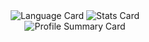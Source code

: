 <div align="center">
  <img src="http://github-profile-summary-cards.vercel.app/api/cards/repos-per-language?username=bouza1&theme=city_lights" alt="Language Card">
  <img src="http://github-profile-summary-cards.vercel.app/api/cards/stats?username=bouza1&theme=algolia" alt="Stats Card">
</div>
<div align="center">
  <img src="http://github-profile-summary-cards.vercel.app/api/cards/profile-details?username=bouza1&theme=city_lights" alt="Profile Summary Card">
</div>
<!---
Bouza1/Bouza1 is a ✨ special ✨ repository because its `README.md` (this file) appears on your GitHub profile.
You can click the Preview link to take a look at your changes.
--->
